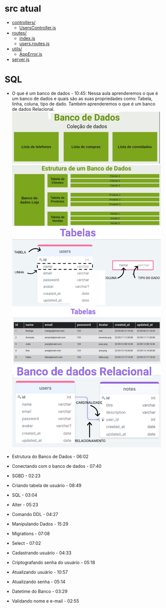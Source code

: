 # src atual

- [controllers/](./src/controllers)
  - [UsersController.js](./src/controllers/UsersController.js)
- [routes/](./src/routes)
  - [index.js](./src/routes/index.js)
  - [users.routes.js](./src/routes/users.routes.js)
- [utils/](./src/utils)
  - [AppError.js](./src/utils/AppError.js)
- [server.js](./src/server.js)

# SQL

- O que é um banco de dados - 10:45: Nessa aula aprenderemos o que é um banco de dados e quais são as suas propriedades como: Tabela, linha, coluna, tipo de dado. Também aprenderemos o que é um banco de dados Relacional.
  <img src="./img/node1.jpg">
  <img src="./img/node2.jpg">
  <img src="./img/node3.jpg">
  <img src="./img/node4.jpg">
  <img src="./img/node5.jpg">

- Estrutura do Banco de Dados - 06:02
- Conectando com o banco de dados - 07:40
- SGBD - 02:23
- Criando tabela de usuário - 08:49
- SQL - 03:04
- Alter - 05:23
- Comando DDL - 04:27
- Manipulando Dados - 15:29
- Migrations - 07:08
- Select - 07:02
- Cadastrando usuário - 04:33
- Criptografando senha do usuário - 05:18
- Atualizando usuário - 10:57
- Atualizando senha - 05:14
- Datetime do Banco - 03:29
- Validando nome e e-mail - 02:55

